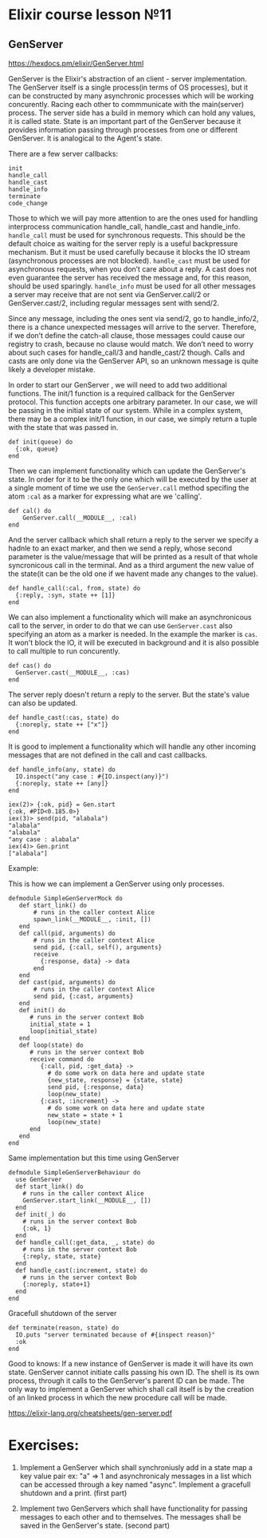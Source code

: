 # Elixir course lesson №11

## GenServer

https://hexdocs.pm/elixir/GenServer.html

GenServer is the Elixir's abstraction of an client - server implementation. The GenServer itself is a single process(in terms of OS processes), but it can be constructed by many asynchronic processes which will be working concurently. Racing each other to commmunicate with the main(server) process.
The server side has a build in memory which can hold any values, it is called state. State is an important part of the GenServer because it provides information passing through processes from one or different GenServer. It is analogical to the Agent's state.


There are a few server callbacks:

```
init
handle_call
handle_cast
handle_info
terminate
code_change
```

Those to which we will pay more attention to are the ones used for handling interprocess communication  handle_call, handle_cast and handle_info. `handle_call` must be used for synchronous requests. This should be the default choice as waiting for the server reply is a useful backpressure mechanism.  But it must be used carefully because it blocks the IO stream (asynchronous processes are not blocked).  `handle_cast` must be used for asynchronous requests, when you don’t care about a reply. A cast does not even guarantee the server has received the message and, for this reason, should be used sparingly.
`handle_info` must be used for all other messages a server may receive that are not sent via GenServer.call/2 or GenServer.cast/2, including regular messages sent with send/2.

Since any message, including the ones sent via send/2, go to handle_info/2, there is a chance unexpected messages will arrive to the server. Therefore, if we don’t define the catch-all clause, those messages could cause our registry to crash, because no clause would match. We don’t need to worry about such cases for handle_call/3 and handle_cast/2 though. Calls and casts are only done via the GenServer API, so an unknown message is quite likely a developer mistake.



In order to start our GenServer , we will need to add two additional functions.
The init/1 function is a required callback for the GenServer protocol. This function accepts one arbitrary parameter. In our case, we will be passing in the initial state of our system. While in a complex system, there may be a complex init/1 function, in our case, we simply return a tuple with the state that was passed in.

```
def init(queue) do
  {:ok, queue}
end
```

Then we can implement functionality which can update the GenServer's state. In order for it to be the only one which will be executed by the user at a single moment of time we use the `GenServer.call` method specifing the atom `:cal` as a marker for expressing what are we 'calling'.
```
def cal() do
    GenServer.call(__MODULE__, :cal)
end
```

And the server callback which shall return a reply to the server we specify a hadnle to an exact marker, and then we send a reply, whose second parameter is the value/message that will be printed as a result of that whole syncronicous call in the terminal. And as a third argument the new value of the state(it can be the old one if we havent made any changes to the value).
```
def handle_call(:cal, from, state) do
  {:reply, :syn, state ++ [1]}
end
```

We can also implement a functionality which will make an asynchronicous call to the server, in order to do that we can use `GenServer.cast` also specifying an atom as a marker is needed. In the example the marker is `cas`. It won't block the IO, it will be executed in background and it is also possible to call multiple to run concurently.
```
def cas() do
  GenServer.cast(__MODULE__, :cas)
end
```

The server reply doesn't return a reply to the server. But the state's value can also be updated.
```
def handle_cast(:cas, state) do
  {:noreply, state ++ ["x"]}
end
```

It is good to implement a functionality which will handle any other incoming messages that are not defined in the call and cast callbacks.
```
def handle_info(any, state) do
  IO.inspect("any case : #{IO.inspect(any)}")
  {:noreply, state ++ [any]}
end

iex(2)> {:ok, pid} = Gen.start
{:ok, #PID<0.185.0>}
iex(3)> send(pid, "alabala")  
"alabala"
"alabala"
"any case : alabala"
iex(4)> Gen.print
["alabala"]
```


Example:

This is how we can implement a GenServer using only processes.
```
defmodule SimpleGenServerMock do
   def start_link() do
       # runs in the caller context Alice
       spawn_link(__MODULE__, :init, [])
   end
   def call(pid, arguments) do
       # runs in the caller context Alice
       send pid, {:call, self(), arguments}
       receive
         {:response, data} -> data
       end
   end
   def cast(pid, arguments) do
       # runs in the caller context Alice
       send pid, {:cast, arguments}
   end
   def init() do
      # runs in the server context Bob
      initial_state = 1
      loop(initial_state)
   end
   def loop(state) do
      # runs in the server context Bob
      receive command do
         {:call, pid, :get_data} ->
           # do some work on data here and update state
           {new_state, response} = {state, state}
           send pid, {:response, data}
           loop(new_state)
         {:cast, :increment} ->
           # do some work on data here and update state
           new_state = state + 1
           loop(new_state)
      end
   end
end
```

Same implementation but this time using GenServer
```
defmodule SimpleGenServerBehaviour do
  use GenServer
  def start_link() do
    # runs in the caller context Alice
    GenServer.start_link(__MODULE__, [])
  end
  def init(_) do
    # runs in the server context Bob
    {:ok, 1}
  end
  def handle_call(:get_data, _, state) do
    # runs in the server context Bob
    {:reply, state, state}
  end
  def handle_cast(:increment, state) do
    # runs in the server context Bob
    {:noreply, state+1}
  end
end
```


Gracefull shutdown of the server
```
def terminate(reason, state) do
  IO.puts "server terminated because of #{inspect reason}"
  :ok
end
```

Good to knows:
If a new instance of GenServer is made it will have its own state.
GenServer cannot initiate calls passing his own ID.
The shell is its own process, through it calls to the GenServer's parent ID can be made. 
The only way to implement a GenServer which shall call itself is by the creation of an linked process in which the new procedure call will be made.

https://elixir-lang.org/cheatsheets/gen-server.pdf

# Exercises:

1. Implement a GenServer which shall synchroniusly add in a state map a key value pair ex: "a" => 1 and asynchronicaly messages in a list which can be accessed through a key named "async". Implement a gracefull shutdown and a print. (first part)


2. Implement two GenServers which shall have functionality for passing messages to each other and to themselves. The messages shall be saved in the GenServer's state. (second part)

